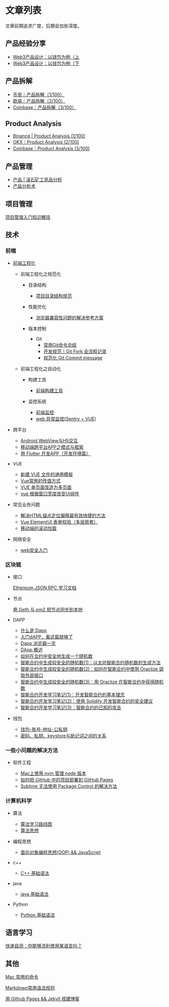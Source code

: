 # 文章列表

文章前期追求广度，后期会加些深度。

## 产品经验分享

* [Web3产品设计：以钱包为例（上](https://june111.github.io/2025/04/29/web3-product-design-A)
* [Web3产品设计：以钱包为例（下](https://june111.github.io/2025/05/12/web3-product-design-B)


## 产品拆解

* [币安｜产品拆解（1/100）](https://june111.github.io/2023/08/04/binance-product-analysis)
* [欧易｜产品拆解（2/100）](https://june111.github.io/2023/08/16/okx-product-analysis)
* [Coinbase｜产品拆解（3/100）](https://june111.github.io/2023/08/31/coinbase-product-analysis)


## Product Analysis

* [Binance | Product Analysis (1/100)](https://june111.github.io/2023/08/04/binance-product-analysis-en)
* [OKX｜Product Analysis (2/100)](https://june111.github.io/2023/08/16/okx-product-analysis-en)
* [Coinbase｜Product Analysis (3/100)](https://june111.github.io/2023/08/31/coinbase-product-analysis-en)


## 产品管理

* [产品 | 滚石矿工竞品分析](https://june111.github.io/2020/08/27/2020-08-27-product-analysis-miner-shop)
* [产品分析术](https://june111.github.io/2020/03/31/preface-of-pm)


## 项目管理

[项目管理入门知识概括](https://june111.github.io/2018/12/11/getting-tarted-project-management)

## 技术

### 前端

* [前端工程化](https://june111.github.io/2018/11/08/front-end-engineering.html)

	* 前端工程化之规范化

		* 目录结构
			* [项目目录结构规范](https://june111.github.io/2018/11/14/project-directory-structure)

		
		* 性能优化
			* [浏览器兼容性问题的解决参考方案](https://june111.github.io/2018/10/25/solve-browser-compatibility-issues)

		* 版本控制
			* Git
				* [常用Git命令总结](https://june111.github.io/2018/06/29/git-command)
				* [开发规范！Git Fork 全流程记录](https://june111.github.io/2018/07/06/git-fork-process)
				* [规范化 Git Commit message](https://june111.github.io/2018/11/06/use-commitizen)

	* 前端工程化之自动化

		* 构建工具

			* [前端构建工具](https://june111.github.io/2018/11/09/front-end-build-tool.html)

		* 监控系统

			* [前端监控](https://june111.github.io/2018/12/10/front-end-monitoring)
			* [web 异常监控(Sentry + VUE)](https://june111.github.io/2018/12/15/error-monitoring.html)

* 跨平台

	* [Android WebView与H5交互](https://june111.github.io/2018/06/29/android-h5)
	* [移动端跨平台APP之模式与框架](https://june111.github.io/2018/11/13/mobile-cross-platform-app-model-and-framework)
	* [用 Flutter 开发APP（开发环境篇）](https://june111.github.io/2018/12/12/front-end-build-tool-env)

* VUE

	* [新建 VUE 文件的通用模板](https://june111.github.io/2018/06/21/vue-tmp)
	* [Vue常用的传值方式](https://june111.github.io/2018/11/22/vue-pass-value)
	* [VUE 单页面改造为多页面](https://june111.github.io/2019/02/22/spa-to-multiple-pages)
	* [vue 根据窗口宽度改变UI组件](https://june111.github.io/2019/05/14/vue-window-resize.html)
	
* 常见业务问题

	* [解决HTML锚点定位偏移最有效快捷的方法](https://june111.github.io/2018/12/25/html-anchor)
	* [Vue ElementUI 表单校验（多层嵌套）](https://june111.github.io/2018/12/28/form-validation-multi-level-nesting)
	* [移动端的滚动加载](https://june111.github.io/2019/02/20/vue-scroll-loading)

* 网络安全

	* [web安全入门](https://june111.github.io/2018/12/05/web-security)

### 区块链

* 接口

	[Ethereum JSON RPC 学习文档](https://june111.github.io/2018/07/10/remote-procedure-call-study)

* 节点

	[用 Geth 与 pm2 把节点同步到本地](https://june111.github.io/2018/07/10/geth&pm2)

* DAPP

	* [什么是 Dapp](https://june111.github.io/2019/01/21/what-is-a-distributed-application)
	* [入门dAPP，看这篇就够了](https://june111.github.io/2018/07/07/getting-started-dAPP-see-this-is-enough)
	* [Dapp 浏览器一览](https://blog.junezhu.top/2019/01/20/dapp-browser-overview.html)
	* [DApp 概述](https://blog.junezhu.top/2019/01/23/dapp-overview.html)
	* [如何在合约中安全地生成一个随机数](https://blog.junezhu.top/2019/01/28/contract-generate-a-random-number)
	* [智能合约中生成较安全的随机数(1)：以太坊智能合约随机数的生成方法](https://blog.junezhu.top/2019/01/28/eth-random-number-generation)
	* [智能合约中生成较安全的随机数(2)：如何在智能合约中使用 Oraclize 调取外部接口](https://blog.junezhu.top/2019/01/29/how-to-use-oraclize-at-ethereum)
	* [智能合约中生成较安全的随机数(3)：用 Oraclize 在智能合约中获得随机数](https://blog.junezhu.top/2019/01/30/how-to-get-random-form-oraclize)
	* [智能合约开发学习笔记(1)：开发智能合约的基本理念](https://blog.junezhu.top/2019/02/27/smart-contract-concept)
	* [智能合约开发学习笔记(2)：使用 Solidity 开发智能合约的安全建议](https://blog.junezhu.top/2019/03/01/use-solidity-safty)
	* [智能合约开发学习笔记(3)：智能合约的已知的攻击](https://blog.junezhu.top/2019/03/05/solidity-known-attacks)

* 钱包

	* [钱包-账号-地址-公私钥](https://june111.github.io/2018/11/23/wallet-account-address-pubkey-prvkey)
	* [密码、私钥、keystore与助记词之间的关系](https://june111.github.io/2018/11/27/pass-key-keystore)

### 一些小问题的解决方法

* 软件工程

	* [Mac上使用 nvm 管理 node 版本](https://june111.github.io/2019/01/25/using-nvm-at-mac)
	* [如何把 GitHub 中的项目部署到 GitHub Pages](https://june111.github.io/2019/02/01/how-to-deploy-projects-to-gp)
	* [Sublime 无法使用 Package Control 的解决方法](https://june111.github.io/2019/05/22/fix-sublime-no-packages-error)

### 计算机科学

* 算法

	* [算法学习路线图](https://june111.github.io/2018/12/13/learning-algorithm-plan.html)
	* [算法思想](https://june111.github.io/2018/12/14/algorithmic-thinking.html)

* 编程思想

	* [面向对象编程思想(OOP) && JavaScript](https://june111.github.io/2018/11/05/object-oriented-programming-thought)

* c++

	* [C++ 基础语法](https://june111.github.io/2019/02/02/base-c++)

* java

	* [java 基础语法](https://june111.github.io/2018/12/16/java-basis)

* Python

	* [Python 基础语法](https://june111.github.io/2019/05/16/python-basic)

## 语言学习

[快速自测：你能够流利使用某语言吗？](https://blog.junezhu.top/2019/01/19/quick-self-test-can-you-use-a-language-fluently.html)


## 其他

[Mac 常用的命令](https://june111.github.io/2018/06/28/mac-command)

[Markdown常用语法规则](https://june111.github.io/2018/06/20/markdown-intro)

[用 Github Pages && Jekyll 搭建博客](https://june111.github.io/2018/12/17/building-blog-with-Jekyll.html)




